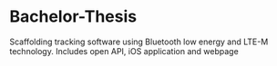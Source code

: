# Bachelor-Thesis
Scaffolding tracking software using Bluetooth low energy and LTE-M technology. Includes open API, iOS application and webpage
